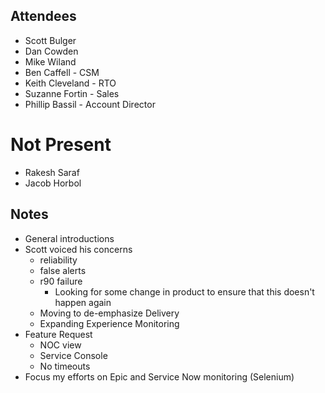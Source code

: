 ## Attendees
- Scott Bulger 
- Dan Cowden
- Mike Wiland
- Ben Caffell - CSM
- Keith Cleveland - RTO
- Suzanne Fortin - Sales
- Phillip Bassil - Account Director

# Not Present
- Rakesh Saraf
- Jacob Horbol

## Notes
- General introductions
- Scott voiced his concerns 
    - reliability
    - false alerts
    - r90 failure
        - Looking for some change in product to ensure that this doesn't happen again
    - Moving to de-emphasize Delivery
    - Expanding Experience Monitoring
- Feature Request 
    - NOC view
    - Service Console
    - No timeouts
- Focus my efforts on Epic and Service Now monitoring (Selenium)
